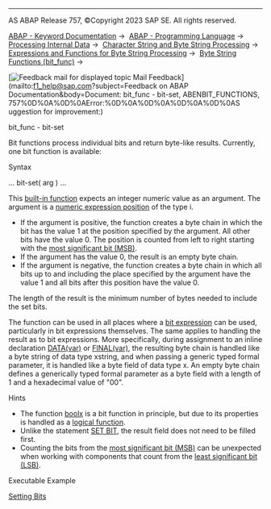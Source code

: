   

* * *

AS ABAP Release 757, ©Copyright 2023 SAP SE. All rights reserved.

[ABAP - Keyword Documentation](javascript:call_link\('abenabap.htm'\)) →  [ABAP - Programming Language](javascript:call_link\('abenabap_reference.htm'\)) →  [Processing Internal Data](javascript:call_link\('abenabap_data_working.htm'\)) →  [Character String and Byte String Processing](javascript:call_link\('abenabap_data_string.htm'\)) →  [Expressions and Functions for Byte String Processing](javascript:call_link\('abenbyte_processing_expr_func.htm'\)) →  [Byte String Functions (bit\_func)](javascript:call_link\('abenbinary_functions.htm'\)) → 

 [![](Mail.gif?object=Mail.gif&sap-language=EN "Feedback mail for displayed topic") Mail Feedback](mailto:f1_help@sap.com?subject=Feedback on ABAP Documentation&body=Document: bit_func - bit-set, ABENBIT_FUNCTIONS, 757%0D%0A%0D%0AError:%0D%0A%0D%0A%0D%0A%0D%0AS
uggestion for improvement:)

bit\_func - bit-set

Bit functions process individual bits and return byte-like results. Currently, one bit function is available:

Syntax

... bit-set( arg ) ...

This [built-in function](javascript:call_link\('abenbuilt_in_functions.htm'\)) expects an integer numeric value as an argument. The argument is a [numeric expression position](javascript:call_link\('abennumerical_expr_position_glosry.htm'\) "Glossary Entry") of the type i.

-   If the argument is positive, the function creates a byte chain in which the bit has the value 1 at the position specified by the argument. All other bits have the value 0. The position is counted from left to right starting with the [most significant bit (MSB)](javascript:call_link\('abenmost_significant_bit_glosry.htm'\) "Glossary Entry").
-   If the argument has the value 0, the result is an empty byte chain.
-   If the argument is negative, the function creates a byte chain in which all bits up to and including the place specified by the argument have the value 1 and all bits after this position have the value 0.

The length of the result is the minimum number of bytes needed to include the set bits.

The function can be used in all places where a [bit expression](javascript:call_link\('abenbit_expression_glosry.htm'\) "Glossary Entry") can be used, particularly in bit expressions themselves. The same applies to handling the result as to bit expressions. More specifically, during assignment to an inline declaration [DATA(var)](javascript:call_link\('abendata_inline.htm'\)) or [FINAL(var)](javascript:call_link\('abenfinal_inline.htm'\)), the resulting byte chain is handled like a byte string of data type xstring, and when passing a generic typed formal parameter, it is handled like a byte field of data type x. An empty byte chain defines a generically typed formal parameter as a byte field with a length of 1 and a hexadecimal value of "00".

Hints

-   The function [boolx](javascript:call_link\('abenboole_functions.htm'\)) is a bit function in principle, but due to its properties is handled as a [logical function](javascript:call_link\('abenlogic_function_glosry.htm'\) "Glossary Entry").
-   Unlike the statement [SET BIT](javascript:call_link\('abapset_bit.htm'\)), the result field does not need to be filled first.
-   Counting the bits from the [most significant bit (MSB)](javascript:call_link\('abenmost_significant_bit_glosry.htm'\) "Glossary Entry") can be unexpected when working with components that count from the [least significant bit (LSB)](javascript:call_link\('abenleast_significant_bit_glosry.htm'\) "Glossary Entry").

Executable Example

[Setting Bits](javascript:call_link\('abenbit_func_abexa.htm'\))
